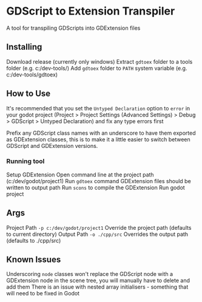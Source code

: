 # GDScript to Extension Transpiler

A tool for transpiling GDScripts into GDExtension files

## Installing

Download release (currently only windows)
Extract `gdtoex` folder to a tools folder (e.g. c:/dev-tools/)
Add `gdtoex` folder to `PATH` system variable (e.g. c:/dev-tools/gdtoex)

## How to Use

It's recommended that you set the `Untyped Declaration` option to `error` in your godot project (Project > Project Settings (Advanced Settings) > Debug > GDScript > Untyped Declaration)
and fix any type errors first

Prefix any GDScript class names with an underscore to have them exported as GDExtension classes,
this is to make it a little easier to switch between GDScript and GDExtension versions.

### Running tool

Setup GDExtension
Open command line at the project path (c:/dev/godot/project1)
Run `gdtoex` command
GDExtension files should be written to output path
Run `scons` to compile the GDExtension
Run godot project

## Args

Project Path `-p c:/dev/godot/project1` Override the project path (defaults to current directory)
Output Path `-o ./cpp/src` Overrides the output path (defaults to ./cpp/src)

## Known Issues

Underscoring `node` classes won't replace the GDScript node with a GDExtension node in the scene tree, you will manually have to delete and add them
There is an issue with nested array initialisers - something that will need to be fixed in Godot
